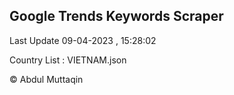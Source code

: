 

## Google Trends Keywords Scraper 
 
Last Update 09-04-2023 , 15:28:02

Country List :
VIETNAM.json



© Abdul Muttaqin 
